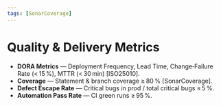 ```yaml
---
tags: [SonarCoverage]
---
```

# Quality & Delivery Metrics

* **DORA Metrics** — Deployment Frequency, Lead Time, Change‑Failure Rate (< 15 %), MTTR (< 30 min) [ISO25010].
* **Coverage** — Statement & branch coverage ≥ 80 % [SonarCoverage].
* **Defect Escape Rate** — Critical bugs in prod / total critical bugs ≤ 5 %.
* **Automation Pass Rate** — CI green runs ≥ 95 %.
